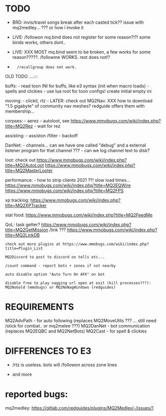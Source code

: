 # TODO

- BRD: invis/travel songs break after each casted tick??
    issue with mq2medley... ??? or how i invoke it

- LIVE: /followon mq.bind does not register for some reason?!?! some binds works, others dont..

- LIVE: XXX MOST mq.bind seem to be broken, a few works for some reason?????. /followme WORKS. rest does not!?
-       /recallgroup does not work.




OLD TODO ....:::


buffs:
    - read toon INI for buffs, like e3 syntax (init when macro loads)
    - spells and clickies
    - use lua root for toon configs! create initial empty ini


moving:
    - clickit, rtz
    - LATER: check out MQ2Nav. XXX how to download "1.5 gigabyte" of community nav meshes? redguide offers them with membership...


corpses:
    - aerez
    - autoloot, see https://www.mmobugs.com/wiki/index.php?title=MQ2Rez
    - wait for rez

assisting:
    - assiston /filter
    - backoff


DanNet:
    - channels... can we have one called "debug" and a external listener program for that channel ???
    - can we log channel text to disk?


loot:
    check out 
    https://www.mmobugs.com/wiki/index.php?title=MQ2AutoLoot
    https://www.mmobugs.com/wiki/index.php?title=MQ2MasterLooter


performance:
    - how to strip clients 2021 ??! slow load times...
    https://www.mmobugs.com/wiki/index.php?title=MQ2EQWire
    https://www.mmobugs.com/wiki/index.php?title=MQ2FPS


xp tracking:
    https://www.mmobugs.com/wiki/index.php?title=MQ2XPTracker

stat food:
    https://www.mmobugs.com/wiki/index.php?title=MQ2FeedMe


QoL:
    task getter? https://www.mmobugs.com/wiki/index.php?title=MQ2GetMission
    /link ???  https://www.mmobugs.com/wiki/index.php?title=MQ2LinkDB

    check out more plugins at https://www.mmobugs.com/wiki/index.php?title=Plugin_List

    MQ2Discord to post to discord on tells etc...

    /count command - report bots + zones if not nearby

    auto disable option "Auto Turn On AFK" on bot

    disable free to play nagging url open at exit (kill processes???): MQ2NoGold (mmobugs) or MQ2NoNagWindows (redguides)



# REQUIREMENTS

MQ2AdvPath - for auto following (replaces MQ2MoveUtils ??? ... still need /stick for combat.. or mq2melee ???)
MQ2DanNet - bot communication (replaces MQ2EQBC and MQ2NetBots)
MQ2Cast - for spell & clickies


# DIFFERENCES TO E3

+ /rtz is useless. bots will /followon across zone lines

+ and more


# reported bugs:
mq2medley: https://gitlab.com/redguides/plugins/MQ2Medley/-/issues/1

